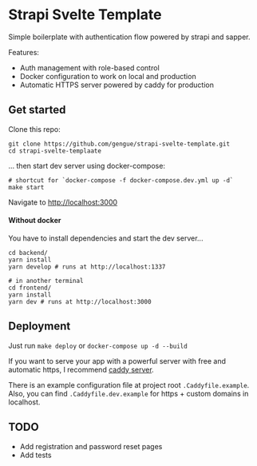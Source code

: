 # Strapi Svelte Template

Simple boilerplate with authentication flow powered by strapi and sapper.

Features:
* Auth management with role-based control
* Docker configuration to work on local and production
* Automatic HTTPS server powered by caddy for production	

## Get started

Clone this repo:
```
git clone https://github.com/gengue/strapi-svelte-template.git
cd strapi-svelte-templaate
```
...	then start dev server using docker-compose:
```
# shortcut for `docker-compose -f docker-compose.dev.yml up -d`
make start 
```
Navigate to [http://localhost:3000](http://localhost:3000)


#### Without docker
 You have to install dependencies and start the dev server...
```
cd backend/
yarn install
yarn develop # runs at http://localhost:1337

# in another terminal
cd frontend/
yarn install
yarn dev # runs at http://localhost:3000
```

## Deployment	

  Just run `make deploy` or `docker-compose up -d --build`

  If you want to serve your app with a powerful server with free and automatic https, I recommend [caddy server](https://caddyserver.com/).

 There is an example configuration file at project root `.Caddyfile.example`. Also, you can find `.Caddyfile.dev.example` for https + custom domains in localhost.

## TODO

* Add registration and password reset pages
* Add tests
